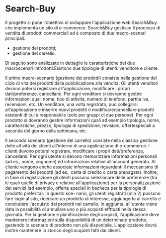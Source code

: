 # Search-Buy

Il progetto si pone l'obiettivo di sviluppare l'applicazione web Search&Buy che implementa un sito di e-commerce. 
Search&Buy gestisce il processo di vendita di prodotti commerciali ed è composto di due macro-scenari principali:
- gestione dei prodotti;
- gestione del carrello.
  
Di seguito sono analizzate in dettaglio le caratteristiche dei due macroscenari introdotti.Esistono due tipologie di utenti: venditore e cliente.

Il primo macro-scenario (gestione dei prodotti) consiste nella gestione del ciclo di vita dei prodotti dalla pubblicazione alla vendita.
Gli utenti venditori devono potersi registrare all'applicazione, modificare i propri dati/preferenze, cancellarsi.
Per ogni venditore si dovranno gestire informazioni quali nome, tipo di attività, numero di telefono, partita iva, recensioni, etc.
Un venditore, una volta registrato, può collegarsi all'applicazione e inserire nuovi prodotti o modificare/cancellare prodotti
esistenti di cui è responsabile (solo per gruppi di due persone).
Per ogni prodotto si dovranno gestire informazioni quali ad esempio tipologia, nome, caratteristiche, prezzo, tipologia di spedizione, revisioni,
offertespeciali a seconda del giorno della settimana, etc.

Il secondo scenario (gestione del carrello) consiste nella classica gestione delle attività dei clienti all'interno di una applicazione di
e-commerce. I clienti devono potersi registrare, modificare i propri dati/preferenze, cancellarsi. 
Per ogni utente si devono memorizzare informazioni personali (ad es., nome, cognome) ed informazioni relative all'account generato. 
Al cliente vengono anche associate informazioni riguardanti il meccanismo di pagamento dei prodotti (ad es., carta di credito o carta prepagata). 
Inoltre, in fase di registrazione gli utenti possono selezionare delle preferenze (tra le quali quelle di privacy e relative
all'applicazione) per la personalizzazione dei servizi (ad esempio, offerte speciali in bacheca per la tipologia di prodotto preferita). In questo sce-
nario, gli utenti registrati (min 2) possono fare login al sito, ricercare un prodotto di interesse, aggiungerlo al carrello e concludere l'acquisto dei
prodotti nel carrello. In aggiunta, all'utente viene data la possibilità di annullare uno o più acquisti effttuati nella stessa giornata. Per la gestione e
pianificazione degli acquisti, l'applicazione deve mantenere informazioni sulla disponibilità di un determinato prodotto, gestendo lo scenario di
prodotto non più disponibile. L'applicazione dovrà inoltre mantenere lo storico degli acquisti fatti dai clienti.
